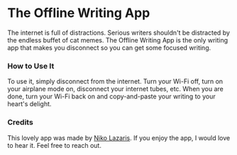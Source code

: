 # The Offline Writing App

The internet is full of distractions. Serious writers shouldn't be distracted by the endless buffet of cat memes. The Offline Writing App is the only writing app that makes you disconnect so you can get some focused writing.

### How to Use It

To use it, simply disconnect from the internet. Turn your Wi-Fi off, turn on your airplane mode on, disconnect your internet tubes, etc. When you are done, turn your Wi-Fi back on and copy-and-paste your writing to your heart's delight.

### Credits

This lovely app was made by <a href="https://twitter.com/nikolazaris">Niko Lazaris</a>. If you enjoy the app, I would love to hear it. Feel free to reach out.
